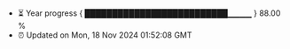 - ⏳ Year progress { ██████████████████████████▁▁▁▁ } 88.00 %
- ⏰ Updated on Mon, 18 Nov 2024 01:52:08 GMT

